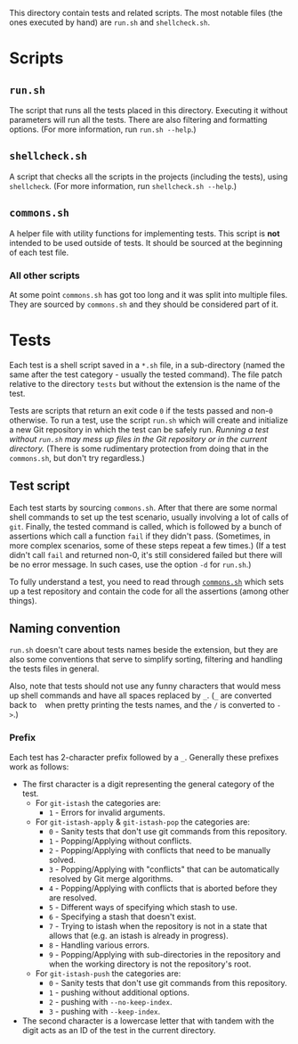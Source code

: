 This directory contain tests and related scripts.
The most notable files (the ones executed by hand) are `run.sh` and `shellcheck.sh`.


# Scripts

## `run.sh`

The script that runs all the tests placed in this directory.
Executing it without parameters will run all the tests.
There are also filtering and formatting options.
(For more information, run `run.sh --help`.)

## `shellcheck.sh`

A script that checks all the scripts in the projects (including the tests), using `shellcheck`.
(For more information, run `shellcheck.sh --help`.)

## `commons.sh`

A helper file with utility functions for implementing tests.
This script is **not** intended to be used outside of tests.
It should be sourced at the beginning of each test file.

### All other scripts

At some point `commons.sh` has got too long and it was split into multiple files.
They are sourced by `commons.sh` and they should be considered part of it.


# Tests

Each test is a shell script saved in a `*.sh` file, in a sub-directory (named the same after the test category - usually the tested command).
The file patch relative to the directory `tests` but without the extension is the name of the test.

Tests are scripts that return an exit code `0` if the tests passed and non-`0` otherwise.
To run a test, use the script `run.sh` which will create and initialize a new Git repository in which the test can be safely run.
*Running a test without `run.sh` may mess up files in the Git repository or in the current directory.*
(There is some rudimentary protection from doing that in the `commons.sh`, but don't try regardless.)

## Test script

Each test starts by sourcing `commons.sh`.
After that there are some normal shell commands to set up the test scenario, usually involving a lot of calls of `git`.
Finally, the tested command is called, which is followed by a bunch of assertions which call a function `fail` if they didn't pass.
(Sometimes, in more complex scenarios, some of these steps repeat a few times.)
(If a test didn't call `fail` and returned non-0, it's still considered failed but there will be no error message. In such cases, use the option `-d` for `run.sh`.)

To fully understand a test, you need to read through [`commons.sh`](tests/commons.sh) which sets up a test repository and contain the code for all the assertions (among other things).

## Naming convention

`run.sh` doesn't care about tests names beside the extension, but they are also some conventions that serve to simplify sorting, filtering and handling the tests files in general.

Also, note that tests should not use any funny characters that would mess up shell commands and have all spaces replaced by `_`.
(`_` are converted back to ` ` when pretty printing the tests names, and the `/` is converted to ` -> `.)

### Prefix
Each test has 2-character prefix followed by a `_`.
Generally these prefixes work as follows:
- The first character is a digit representing the general category of the test.
  - For `git-istash` the categories are:
    - `1` - Errors for invalid arguments.
  - For `git-istash-apply` & `git-istash-pop` the categories are:
    - `0` - Sanity tests that don't use git commands from this repository.
    - `1` - Popping/Applying without conflicts.
    - `2` - Popping/Applying with conflicts that need to be manually solved.
    - `3` - Popping/Applying with "conflicts" that can be automatically resolved by Git merge algorithms.
    - `4` - Popping/Applying with conflicts that is aborted before they are resolved.
    - `5` - Different ways of specifying which stash to use.
    - `6` - Specifying a stash that doesn't exist.
    - `7` - Trying to istash when the repository is not in a state that allows that (e.g. an istash is already in progress).
    - `8` - Handling various errors.
    - `9` - Popping/Applying with sub-directories in the repository and when the working directory is not the repository's root.
  - For `git-istash-push` the categories are:
    - `0` - Sanity tests that don't use git commands from this repository.
    - `1` - pushing without additional options.
    - `2` - pushing with `--no-keep-index`.
    - `3` - pushing with `--keep-index`.
- The second character is a lowercase letter that with tandem with the digit acts as an ID of the test in the current directory.
